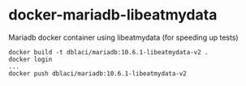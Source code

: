 # docker-mariadb-libeatmydata
Mariadb docker container using libeatmydata (for speeding up tests)

```
docker build -t dblaci/mariadb:10.6.1-libeatmydata-v2 .
docker login
...
docker push dblaci/mariadb:10.6.1-libeatmydata-v2
```
